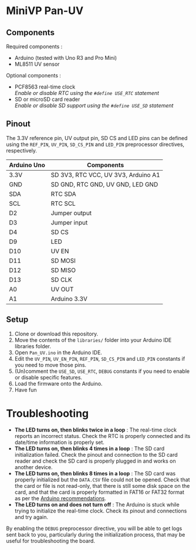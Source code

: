 # MiniVP Pan-UV

## Components

Required components :

* Arduino (tested with Uno R3 and Pro Mini)
* ML8511 UV sensor

Optional components :

* PCF8563 real-time clock  
  *Enable or disable RTC using the `#define USE_RTC` statement*
* SD or microSD card reader  
  *Enable or disable SD support using the `#define USE_SD` statement*

## Pinout

The 3.3V reference pin, UV output pin, SD CS and LED pins can be defined using the `REF_PIN`, `UV_PIN`, `SD_CS_PIN` and `LED_PIN` preprocessor directives, respectively.

Arduino Uno | Components
----------- | ----------
3.3V        | SD 3V3, RTC VCC, UV 3V3, Arduino A1
GND         | SD GND, RTC GND, UV GND, LED GND
SDA         | RTC SDA
SCL         | RTC SCL
D2          | Jumper output
D3          | Jumper input
D4          | SD CS
D9          | LED
D10         | UV EN
D11         | SD MOSI
D12         | SD MISO
D13         | SD CLK
A0          | UV OUT
A1          | Arduino 3.3V

## Setup

1. Clone or download this repository.
2. Move the contents of the `libraries/` folder into your Arduino IDE libraries folder.
3. Open `Pan_UV.ino` in the Arduino IDE.
4. Edit the `UV_PIN`, `UV_EN_PIN`, `REF_PIN`, `SD_CS_PIN` and `LED_PIN` constants if you need to move those pins.
5. (Un)comment the `USE_SD`, `USE_RTC`, `DEBUG` constants if you need to enable or disable specific features.
6. Load the firmware onto the Arduino.
7. Have fun

# Troubleshooting

* **The LED turns on, then blinks twice in a loop** : The real-time clock reports an incorrect status. Check the RTC is properly connected and its date/time information is properly set.
* **The LED turns on, then blinks 4 times in a loop** : The SD card initialization failed. Check the pinout and connection to the SD card reader and check the SD card is properly plugged in and works on another device.
* **The LED turns on, then blinks 8 times in a loop** : The SD card was properly initialized but the `DATA.CSV` file could not be opened. Check that the card or file is not read-only, that there is still some disk space on the card, and that the card is properly formatted in FAT16 or FAT32 format as per the [Arduino recommendations](https://www.arduino.cc/en/Reference/SDCardNotes).
* **The LED turns on and does not turn off** : The Arduino is stuck while trying to initialize the real-time clock. Check its pinout and connections and try again.

By enabling the `DEBUG` preprocessor directive, you will be able to get logs sent back to you, particularly during the initialization process, that may be useful for troubleshooting the board.
